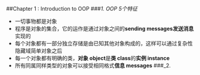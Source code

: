 ##Chapter 1 : Introduction to OOP
###_1. OOP 5个特征_
+ 一切事物都是对象
+ 程序是对象的集合，它的运作是通过对象之间的**sending messages发送消息**实现的
+ 每个对象都有一部分独立存储是由已知其他对象构成的，这样可以通过复杂性隐藏域简单对象之后
+ 每一个对象都有明确的类，**对象 object**是**类 class**的**实例 instance** 
+ 所有同属同样类型的对象可以接受相同格式**信息 messages**
###_2. 